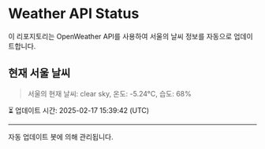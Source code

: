
# Weather API Status

이 리포지토리는 OpenWeather API를 사용하여 서울의 날씨 정보를 자동으로 업데이트합니다.

## 현재 서울 날씨
> 서울의 현재 날씨: clear sky, 온도: -5.24°C, 습도: 68%

⏳ 업데이트 시간: 2025-02-17 15:39:42 (UTC)

---
자동 업데이트 봇에 의해 관리됩니다.
